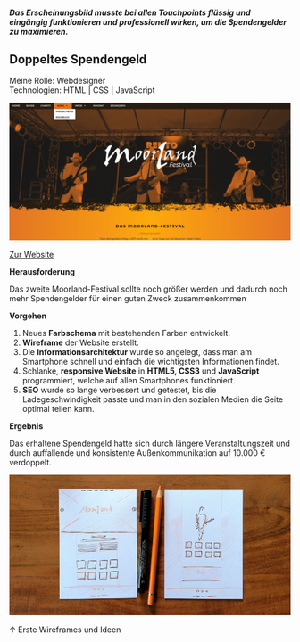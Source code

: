 ##### Das Erscheinungsbild musste bei allen Touchpoints flüssig und eingängig funktionieren und professionell wirken, um die Spendengelder zu maximieren.

## Doppeltes Spendengeld

<p style="font-size: var(--fs-small-text); line-height: var(--lh-small-text); color: var(--col-gray)">Meine Rolle: Webdesigner<br/>
Technologien: HTML | CSS | JavaScript</p>

![Website Moorland-Festival](../images/MoorlandFestivalWebsite1.jpg)

[Zur Website](http://www.sascha-nabrotzky.de/moorland/index.html)

**Herausforderung**

Das zweite Moorland-Festival sollte noch größer werden und dadurch noch mehr Spendengelder für einen guten Zweck zusammenkommen

**Vorgehen**

1. Neues **Farbschema** mit bestehenden Farben entwickelt.
2. **Wireframe** der Website erstellt.
3. Die **Informationsarchitektur** wurde so angelegt, dass man am Smartphone schnell und einfach die wichtigsten Informationen findet.
4. Schlanke, **responsive Website** in **HTML5, CSS3** und **JavaScript** programmiert, welche auf allen Smartphones funktioniert.
5. **SEO** wurde so lange verbessert und getestet, bis die Ladegeschwindigkeit passte und man in den sozialen Medien die Seite optimal teilen kann.

**Ergebnis**

Das erhaltene Spendengeld hatte sich durch längere Veranstaltungszeit und durch auffallende und konsistente Außenkommunikation auf 10.000 € verdoppelt.

![Wireframe der Website Moorland-Festival](../images/MoorlandWireframe.jpg)

<p style="font-size: var(--fs-small-text)">&#8593; Erste Wireframes und Ideen</p>
